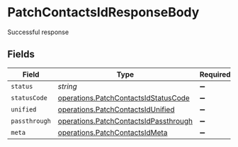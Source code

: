 # PatchContactsIdResponseBody

Successful response


## Fields

| Field                                                                                          | Type                                                                                           | Required                                                                                       | Description                                                                                    |
| ---------------------------------------------------------------------------------------------- | ---------------------------------------------------------------------------------------------- | ---------------------------------------------------------------------------------------------- | ---------------------------------------------------------------------------------------------- |
| `status`                                                                                       | *string*                                                                                       | :heavy_minus_sign:                                                                             | N/A                                                                                            |
| `statusCode`                                                                                   | [operations.PatchContactsIdStatusCode](../../models/operations/patchcontactsidstatuscode.md)   | :heavy_minus_sign:                                                                             | N/A                                                                                            |
| `unified`                                                                                      | [operations.PatchContactsIdUnified](../../models/operations/patchcontactsidunified.md)         | :heavy_minus_sign:                                                                             | N/A                                                                                            |
| `passthrough`                                                                                  | [operations.PatchContactsIdPassthrough](../../models/operations/patchcontactsidpassthrough.md) | :heavy_minus_sign:                                                                             | N/A                                                                                            |
| `meta`                                                                                         | [operations.PatchContactsIdMeta](../../models/operations/patchcontactsidmeta.md)               | :heavy_minus_sign:                                                                             | N/A                                                                                            |
